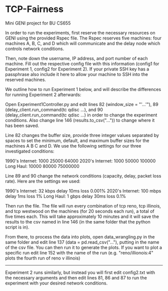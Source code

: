 # TCP-Fairness
Mini GENI project for BU CS655

In order to run the experiments, first reserve the necessary resources on GENI using the provided Rspec file. The Rspec reserves five machines: four machines A, B, C, and D which will communicate and the delay node which controls network conditions.

Then, note down the username, IP address, and port number of each machine. Fill out the respective config file with this information (config1 for Experiment 1, config2 for Experiment 2). If your private SSH key has a passphrase also include it here to allow your machine to SSH into the reserved machines.

We outline how to run Experiment 1 below, and will describe the differences for running Experiment 2 afterwards:

Open Experiment1Controller.py and edit lines 82 (window_size = "'...'"), 89 (delay_client.run_command(tc qdisc ...), and 90 (delay_client.run_command(tc qdisc ...) in order to change the experiment conditions. Also change line 146 (results.to_csv("...")) to change where it has been saved.

Line 82 changes the buffer size, provide three integer values separated by spaces to set the minimum, default, and maximum buffer sizes for the machines A B C and D. We use the following settings for our three investigated conditions:

1990's Internet: 1000 25000 64000
2020's Internet: 1000 50000 100000
Long Haul: 10000 80000 75000000

Line 89 and 90 change the network conditions (capacity, delay, packet loss rate). Here are the settings we used:

1990's Internet: 32 kbps delay 10ms loss 0.001%
2020's Internet: 100 mbps delay 1ms loss 1%
Long Haul: 1 gbps delay 30ms loss 0.1%

Then run the file. The file will run every combination of tcp reno, tcp illinois, and tcp westwood on the machines (for 20 seconds each run), a total of five times each. This will take approximately 10 minutes and it will save the results to the csv named in line 146 (in the same folder that the python script is in).

From there, to process the data into plots, open data_wrangling.py in the same folder and edit line 137 (data = pd.read_csv("..."), putting in the name of the csv file. You can then run it to generate the plots. If you want to plot a specific run edit line 152 with the name of the run (e.g. "reno/illionois:4" plots the fourth run of reno v illinois)

___

Experiment 2 runs similarly, but instead you will first edit config2.txt with the necessary arguments and then edit lines 81, 86 and 87 to run the experiment with your desired network conditions.

